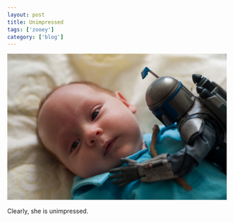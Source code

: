 ```yaml
---
layout: post
title: Unimpressed
tags: ['zooey']
category: ['blog']
---
```


![Unimpressed :: Nikon D90](/media/2009/04/unimpressed.jpg)

Clearly, she is unimpressed.

